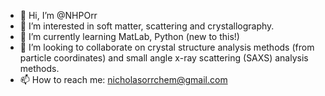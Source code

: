 - 👋 Hi, I’m @NHPOrr
- 👀 I’m interested in soft matter, scattering and crystallography. 
- 🌱 I’m currently learning MatLab, Python (new to this!)
- 💞️ I’m looking to collaborate on crystal structure analysis methods (from particle coordinates) and small angle x-ray scattering (SAXS) analysis methods. 
- 📫 How to reach me: nicholasorrchem@gmail.com

<!---
NHPOrr/NHPOrr is a ✨ special ✨ repository because its `README.md` (this file) appears on your GitHub profile.
You can click the Preview link to take a look at your changes.
--->
